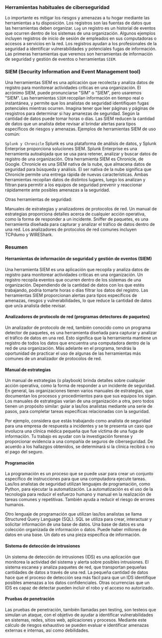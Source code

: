 ### Herramientas habituales de ciberseguridad

Lo importante es mitigar los riesgos y amenazas a tu hogar mediante las herramientas a tu disposición.
Los registros son las fuentas de datos que las herramientas deben organizar.
`Log` un registro es un historial de eventos que ocurren dentro de los sistemas de una organización. Algunos ejemplos incluyen registros de inicio de sesión de empleados en sus computadoras o accesos a servicios en la red. Los registros ayudan a los profesionales de la seguridad  a identificar vulnerabilidades y potenciales fugas de información. Las primeras herramientas que veremos son herramientas de información de seguridad y gestión de eventos o herramientas `SIEM`.

### SIEM (Security Information and Event Management tool)

Una herramientas SIEM es una aplicación que recolecta y analiza datos de registro para monitorear actividades críticas en una organización. El acrónimo SIEM, puede pronunciarse "SIM" o "SIEM", pero usaremos "SIEM". Las herramientas `SIEM` recopilan información en tiempo real o instantánea, y permite que los analistas de seguridad identifiquen fugas potenciales mientras ocurren.
Imagina tener que leer páginas y páginas de resgistros para determinar si hay amanezas de seguridad. Según la cantidad de datos puede tomar horas o días. Las SIEM reducen la cantidad de datos que un analista debe revisar al brindar alertas para tipos específicos de riesgos y amenazas. Ejemplos de herramientas  SIEM de uso común: 

`Splunk y Chronicle` Splunk es una plataforma de análisis de datos, y Splunk Enterprise proporciona soluciones SIEM. Splunk Enterprise es una herramienta autoalojada que se usa para retener, analizar y buscar datos de registro de una organización. Otra herramienta SIEM es Chronicle, de Google. Chronicle es una SIEM nativa de la nube, que almacena datos de seguridad para búsqueda y análisis. El ser nativa de la nube significa que  Chronicle permite una entrega rápida de nuevas características. Ambas herramientas recopilan datos de distintos lugares, luego los analizan y filtran para permitir a los equipos de seguridad prevenir y reaccionar rápidamente ante posibles amenazas a la seguridad. 

Otras herramientas de seguridad:

Manuales de estrategias y analizadores de protocolos de red. Un manual de estrategias proporciona detalles acerca de cualquier acción operativa, como la forma de responder a un incidente. Sniffer de paquetes, es una herramienta diseñada para capturar y analizar el tráfico de datos dentro de una red. Los analizadores de protocolos de red comunes incluyen TCPdumo y WIREShark.


### Resumen

#### Herramientas de información de seguridad y gestión de eventos (SIEM)

Una herramienta SIEM es una aplicación que recopila y analiza datos de registro para monitorear actividades críticas en una organización. Un registro recopila eventos que ocurren dentro de los sistemas de una organización. Dependiendo de la cantidad de datos con los que estés trabajando, podría tomarte horas o días filtrar los datos del registro. Las herramientas SIEM proporcionan alertas para tipos específicos de amenazas, riesgos y vulnerabilidades, lo que reduce la cantidad de datos que un/a analista debe revisar.

#### Analizadores de protocolo de red (programas detectores de paquetes)

Un analizador de protocolo de red, también conocido como un programa detector de paquetes, es una herramienta diseñada para capturar y analizar el tráfico de datos en una red. Esto significa que la herramienta mantiene un registro de todos los datos que encuentra una computadora dentro de la red de una organización. Más adelante en el programa, tendrás la oportunidad de practicar el uso de algunas de las herramientas más comunes de un analizador de protocolos de red. 

#### Manual de estrategias

Un manual de estrategias (o playbook) brinda detalles sobre cualquier acción operativa, como la forma de responder a un incidente de seguridad. En general, las organizaciones tienen varios manuales de estrategias, que documentan los procesos y procedimientos para que sus equipos los sigan. Los manuales de estrategias varían de una organización a otra, pero todos tienen un propósito similar: guiar a las/los analistas mediante una serie de pasos, para completar tareas específicas relacionadas con la seguridad. 

Por ejemplo, considera que estás trabajando como analista de seguridad para una empresa de respuesta a incidentes y se te presenta un caso que involucra una clínica médica pequeña que fue víctima de una fuga de información. Tu trabajo es ayudar con la investigación forense y proporcionar evidencia a una compañía de seguros de ciberseguridad. De acuerdo a los hallazgos obtenidos, se determinará si la clínica recibirá o no el pago del seguro. 

#### Programación 

La programación es un proceso que se puede usar para crear un conjunto específico de instrucciones para que una computadora ejecute tareas. Las/los analistas de seguridad utilizan lenguajes de programación, como Python, para ejecutar la automatización. La automatización es el uso de la tecnología para reducir el esfuerzo humano y manual en la realización de tareas comunes y repetitivas. También ayuda a reducir el riesgo de errores humanos.

Otro lenguaje de programación que utilizan las/los analistas se llama Structured Query Language (SQL). SQL se utiliza para crear, interactuar y solicitar información de una base de datos. Una base de datos es una colección organizada de información o datos. Puede haber millones de datos en una base. Un dato es una pieza específica de información. 

#### Sistema de detección de intrusiones 

Un sistema de detección de intrusiones (IDS) es una aplicación que monitorea la actividad del sistema y alerta sobre posibles intrusiones. El sistema escanea y analiza paquetes de red, que transportan pequeñas cantidades de datos a través de una red. La pequeña cantidad de datos hace que el proceso de detección sea más fácil para que un IDS identifique posibles amenazas a los datos confidenciales. Otras ocurrencias que un IDS es capaz de detectar pueden incluir el robo y el acceso no autorizado.

#### Pruebas de penetración 

Las pruebas de penetración, también llamadas pen testing, son testeos que simulan un ataque, con el objetivo de ayudar a identificar vulnerabilidades en sistemas, redes, sitios web, aplicaciones y procesos. Mediante este cálculo de riesgos exhaustivo se pueden evaluar e identificar amenazas externas e internas, así como debilidades.